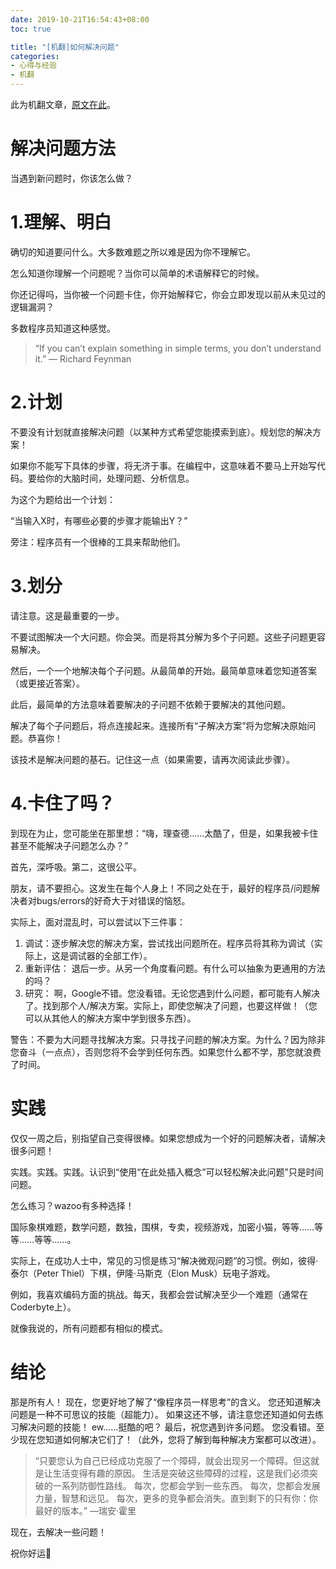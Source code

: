 ```yaml
---
date: 2019-10-21T16:54:43+08:00
toc: true

title: "[机翻]如何解决问题"
categories:
- 心得与经验
- 机翻
---
```


此为机翻文章，[原文在此][link1]。

# 解决问题方法

当遇到新问题时，你该怎么做？

# 1.理解、明白

确切的知道要问什么。大多数难题之所以难是因为你不理解它。

怎么知道你理解一个问题呢？当你可以简单的术语解释它的时候。

你还记得吗，当你被一个问题卡住，你开始解释它，你会立即发现以前从未见过的逻辑漏洞？

多数程序员知道这种感觉。

> “If you can’t explain something in simple terms, you don’t understand it.” — Richard Feynman

# 2.计划

不要没有计划就直接解决问题（以某种方式希望您能摸索到底）。规划您的解决方案！

如果你不能写下具体的步骤，将无济于事。在编程中，这意味着不要马上开始写代码。要给你的大脑时间，处理问题、分析信息。

为这个为题给出一个计划：

“当输入X时，有哪些必要的步骤才能输出Y？”

旁注：程序员有一个很棒的工具来帮助他们。

# 3.划分

请注意。这是最重要的一步。

不要试图解决一个大问题。你会哭。而是将其分解为多个子问题。这些子问题更容易解决。

然后，一个一个地解决每个子问题。从最简单的开始。最简单意味着您知道答案（或更接近答案）。

此后，最简单的方法意味着要解决的子问题不依赖于要解决的其他问题。

解决了每个子问题后，将点连接起来。连接所有“子解决方案”将为您解决原始问题。恭喜你！

该技术是解决问题的基石。记住这一点（如果需要，请再次阅读此步骤）。

# 4.卡住了吗？

到现在为止，您可能坐在那里想：“嗨，理查德……太酷了，但是，如果我被卡住甚至不能解决子问题怎么办？”

首先，深呼吸。第二，这很公平。

朋友，请不要担心。这发生在每个人身上！不同之处在于，最好的程序员/问题解决者对bugs/errors的好奇大于对错误的恼怒。

实际上，面对混乱时，可以尝试以下三件事：

1. 调试：逐步解决您的解决方案，尝试找出问题所在。程序员将其称为调试（实际上，这是调试器的全部工作）。
2. 重新评估： 退后一步。从另一个角度看问题。有什么可以抽象为更通用的方法的吗？
3. 研究： 啊，Google不错。您没看错。无论您遇到什么问题，都可能有人解决了。找到那个人/解决方案。实际上，即使您解决了问题，也要这样做！（您可以从其他人的解决方案中学到很多东西）。

警告：不要为大问题寻找解决方案。只寻找子问题的解决方案。为什么？因为除非您奋斗（一点点），否则您将不会学到任何东西。如果您什么都不学，那您就浪费了时间。

# 实践

仅仅一周之后，别指望自己变得很棒。如果您想成为一个好的问题解决者，请解决很多问题！

实践。实践。实践。认识到“使用“在此处插入概念”可以轻松解决此问题”只是时间问题。

怎么练习？wazoo有多种选择！

国际象棋难题，数学问题，数独，围棋，专卖，视频游戏，加密小猫，等等……等等……等等……。

实际上，在成功人士中，常见的习惯是练习“解决微观问题”的习惯。例如，彼得·泰尔（Peter Thiel）下棋，伊隆·马斯克（Elon Musk）玩电子游戏。

例如，我喜欢编码方面的挑战。每天，我都会尝试解决至少一个难题（通常在Coderbyte上）。

就像我说的，所有问题都有相似的模式。

# 结论

那是所有人！
现在，您更好地了解了“像程序员一样思考”的含义。
您还知道解决问题是一种不可思议的技能（超能力）。
如果这还不够，请注意您还知道如何去练习解决问题的技能！
ew……挺酷的吧？
最后，祝您遇到许多问题。
您没看错。至少现在您知道如何解决它们了！（此外，您将了解到每种解决方案都可以改进）。

> “只要您认为自己已经成功克服了一个障碍，就会出现另一个障碍。但这就是让生活变得有趣的原因。
> 生活是突破这些障碍的过程，这是我们必须突破的一系列防御性路线。
> 每次，您都会学到一些东西。
> 每次，您都会发展力量，智慧和远见。
> 每次，更多的竞争都会消失。直到剩下的只有你：你最好的版本。” —瑞安·霍里

现在，去解决一些问题！

祝你好运🙂

[link1]:https://medium.com/free-code-camp/how-to-think-like-a-programmer-lessons-in-problem-solving-d1d8bf1de7d2
